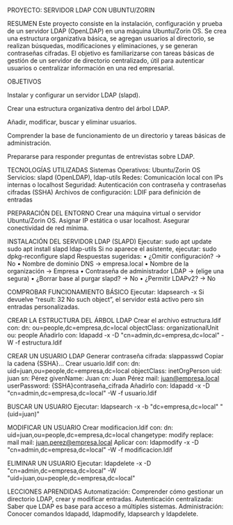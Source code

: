 PROYECTO: SERVIDOR LDAP CON UBUNTU/ZORIN

RESUMEN
Este proyecto consiste en la instalación, configuración y prueba de un servidor LDAP (OpenLDAP) en una máquina Ubuntu/Zorin OS. Se crea una estructura organizativa básica, se agregan usuarios al directorio, se realizan búsquedas, modificaciones y eliminaciones, y se generan contraseñas cifradas. El objetivo es familiarizarse con tareas básicas de gestión de un servidor de directorio centralizado, útil para autenticar usuarios o centralizar información en una red empresarial.

OBJETIVOS

Instalar y configurar un servidor LDAP (slapd).

Crear una estructura organizativa dentro del árbol LDAP.

Añadir, modificar, buscar y eliminar usuarios.

Comprender la base de funcionamiento de un directorio y tareas básicas de administración.

Prepararse para responder preguntas de entrevistas sobre LDAP.

TECNOLOGÍAS UTILIZADAS
Sistemas Operativos: Ubuntu/Zorin OS
Servicios: slapd (OpenLDAP), ldap-utils
Redes: Comunicación local con IPs internas o localhost
Seguridad: Autenticación con contraseña y contraseñas cifradas (SSHA)
Archivos de configuración: LDIF para definición de entradas

PREPARACIÓN DEL ENTORNO
Crear una máquina virtual o servidor Ubuntu/Zorin OS.
Asignar IP estática o usar localhost.
Asegurar conectividad de red mínima.

INSTALACIÓN DEL SERVIDOR LDAP (SLAPD)
Ejecutar:
sudo apt update
sudo apt install slapd ldap-utils
Si no aparece el asistente, ejecutar:
sudo dpkg-reconfigure slapd
Respuestas sugeridas:
• ¿Omitir configuración? → No
• Nombre de dominio DNS → empresa.local
• Nombre de la organización → Empresa
• Contraseña de administrador LDAP → (elige una segura)
• ¿Borrar base al purgar slapd? → No
• ¿Permitir LDAPv2? → No

COMPROBAR FUNCIONAMIENTO BÁSICO
Ejecutar:
ldapsearch -x
Si devuelve “result: 32 No such object”, el servidor está activo pero sin entradas personalizadas.

CREAR LA ESTRUCTURA DEL ÁRBOL LDAP
Crear el archivo estructura.ldif con:
dn: ou=people,dc=empresa,dc=local
objectClass: organizationalUnit
ou: people
Añadirlo con:
ldapadd -x -D "cn=admin,dc=empresa,dc=local" -W -f estructura.ldif

CREAR UN USUARIO LDAP
Generar contraseña cifrada:
slappasswd
Copiar la cadena {SSHA}…
Crear usuario.ldif con:
dn: uid=juan,ou=people,dc=empresa,dc=local
objectClass: inetOrgPerson
uid: juan
sn: Pérez
givenName: Juan
cn: Juan Pérez
mail: juan@empresa.local
userPassword: {SSHA}contraseña_cifrada
Añadirlo con:
ldapadd -x -D "cn=admin,dc=empresa,dc=local" -W -f usuario.ldif

BUSCAR UN USUARIO
Ejecutar:
ldapsearch -x -b "dc=empresa,dc=local" "(uid=juan)"

MODIFICAR UN USUARIO
Crear modificacion.ldif con:
dn: uid=juan,ou=people,dc=empresa,dc=local
changetype: modify
replace: mail
mail: juan.perez@empresa.local
Aplicar con:
ldapmodify -x -D "cn=admin,dc=empresa,dc=local" -W -f modificacion.ldif

ELIMINAR UN USUARIO
Ejecutar:
ldapdelete -x -D "cn=admin,dc=empresa,dc=local" -W "uid=juan,ou=people,dc=empresa,dc=local"

LECCIONES APRENDIDAS
Automatización: Comprender cómo gestionar un directorio LDAP, crear y modificar entradas.
Autenticación centralizada: Saber que LDAP es base para acceso a múltiples sistemas.
Administración: Conocer comandos ldapadd, ldapmodify, ldapsearch y ldapdelete.
